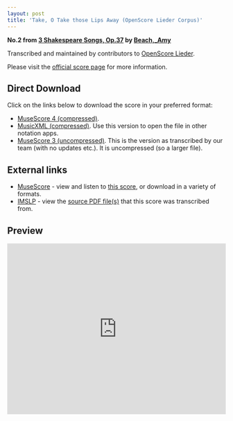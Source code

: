 ```yaml
---
layout: post
title: 'Take, O Take those Lips Away (OpenScore Lieder Corpus)'
---
```


__No.2 from [3 Shakespeare Songs, Op.37](https://fourscoreandmore.org/openscore/lieder/Beach,_Amy/3_Shakespeare_Songs,_Op.37/) by [Beach,_Amy](https://fourscoreandmore.org/openscore/lieder/Beach,_Amy)__

Transcribed and maintained by contributors to [OpenScore Lieder].

Please visit the [official score page] for more information.

[official score page]: https://musescore.com/openscore-lieder-corpus/scores/6564767
[OpenScore Lieder]: https://musescore.com/openscore-lieder-corpus

## Direct Download

Click on the links below to download the score in your preferred format:
- [MuseScore 4 (compressed)](https://fourscoreandmore.org/openscore/lieder/Beach,_Amy/3_Shakespeare_Songs,_Op.37/2_Take,_O_Take_those_Lips_Away.mscz).
- [MusicXML (compressed)](https://fourscoreandmore.org/openscore/lieder/Beach,_Amy/3_Shakespeare_Songs,_Op.37/2_Take,_O_Take_those_Lips_Away.mxl). Use this version to open the file in other notation apps.
- [MuseScore 3 (uncompressed)](https://raw.githubusercontent.com/OpenScore/Lieder/refs/heads/main/scores/Beach,_Amy/3_Shakespeare_Songs,_Op.37/2_Take,_O_Take_those_Lips_Away/lc6564767.mscx). This is the version as transcribed by our team (with no updates etc.). It is uncompressed (so a larger file).

## External links

- [MuseScore] - view and listen to [this score][MuseScore], or download in a variety of formats.
- [IMSLP] - view the [source PDF file(s)][IMSLP] that this score was transcribed from.

[MuseScore]: https://musescore.com/score/6564767
[IMSLP]: https://imslp.org/wiki/Special:ReverseLookup/637441

## Preview

<iframe width="100%" height="394" src="https://musescore.com/openscore-lieder-corpus/scores/6564767/embed" frameborder="0" allowfullscreen allow="autoplay; fullscreen"></iframe>
